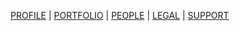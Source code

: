 [PROFILE](https://kvshvl.github.io/profile.html) | [PORTFOLIO](https://kvshvl.github.io/portfolio.html) | [PEOPLE](https://kvshvl.github.io/people.html) |  [LEGAL](https://kvshvl.github.io/legal.html) |  [SUPPORT](https://kvshvl.github.io/support.html)
